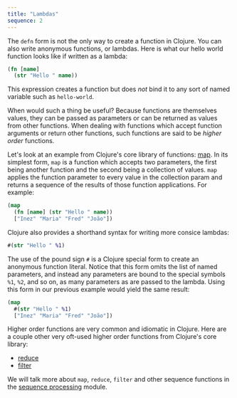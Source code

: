 ```yaml
---
title: "Lambdas"
sequence: 2
---
```


The `defn` form is not the only way to create a function in Clojure.
You can also write anonymous functions, or lambdas.
Here is what our hello world function looks like if written as a lambda:

```clojure
(fn [name]
  (str "Hello " name))
```

This expression creates a function but does _not_ bind it to any sort of named variable such as `hello-world`.

When would such a thing be useful? Because functions are themselves values, they can be passed as parameters or can be returned as values from other functions.
When dealing with functions which accept function arguments or return other functions, such functions are said to be _higher order_ functions.

Let's look at an example from Clojure's core library of functions: [map](https://clojuredocs.org/clojure.core/map).
In its simplest form, `map` is a function which accepts two parameters, the first being another function and the second being a collection of values.
`map` applies the function parameter to every value in the collection param and returns a sequence of the results of those function applications.
For example:

```clojure
(map
  (fn [name] (str "Hello " name))
  ["Inez" "Maria" "Fred" "João"])
```

Clojure also provides a shorthand syntax for writing more consice lambdas:

```clojure
#(str "Hello " %1)
```

The use of the pound sign `#` is a Clojure special form to create an anonymous function literal.
Notice that this form omits the list of named parameters, and instead any parameters are bound to the special symbols `%1`, `%2`,  and so on, as many parameters as are passed to the lambda.
Using this form in our previous example would yield the same result:

```clojure
(map
  #(str "Hello " %1)
  ["Inez" "Maria" "Fred" "João"])
```

Higher order functions are very common and idiomatic in Clojure. Here are a couple other very oft-used higher order functions from Clojure's core library:

* [reduce](https://clojuredocs.org/clojure.core/reduce)
* [filter](https://clojuredocs.org/clojure.core/filter)

We will talk more about `map`, `reduce`, `filter` and other sequence functions in the [sequence processing](/list_sequence_processing/readme) module.
